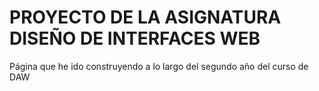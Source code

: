 # PROYECTO DE LA ASIGNATURA DISEÑO DE INTERFACES WEB
Página que he ido construyendo a lo largo del segundo año del curso de DAW
